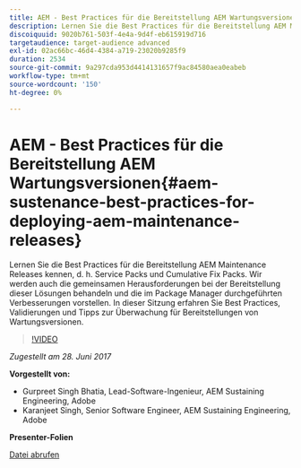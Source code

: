 ```yaml
---
title: AEM - Best Practices für die Bereitstellung AEM Wartungsversionen
description: Lernen Sie die Best Practices für die Bereitstellung AEM Maintenance Releases kennen, d. h. Service Packs und Cumulative Fix Packs. Wir werden auch die gemeinsamen Herausforderungen bei der Bereitstellung dieser Lösungen behandeln und die im Package Manager durchgeführten Verbesserungen vorstellen. In dieser Sitzung erfahren Sie Best Practices, Validierungen und Tipps zur Überwachung für Bereitstellungen von Wartungsversionen.
discoiquuid: 9020b761-503f-4e4a-9d4f-eb615919d716
targetaudience: target-audience advanced
exl-id: 02ac66bc-46d4-4384-a719-23020b9285f9
duration: 2534
source-git-commit: 9a297cda953d4414131657f9ac84580aea0eabeb
workflow-type: tm+mt
source-wordcount: '150'
ht-degree: 0%

---
```


# AEM - Best Practices für die Bereitstellung AEM Wartungsversionen{#aem-sustenance-best-practices-for-deploying-aem-maintenance-releases}

Lernen Sie die Best Practices für die Bereitstellung AEM Maintenance Releases kennen, d. h. Service Packs und Cumulative Fix Packs. Wir werden auch die gemeinsamen Herausforderungen bei der Bereitstellung dieser Lösungen behandeln und die im Package Manager durchgeführten Verbesserungen vorstellen. In dieser Sitzung erfahren Sie Best Practices, Validierungen und Tipps zur Überwachung für Bereitstellungen von Wartungsversionen.

>[!VIDEO](https://video.tv.adobe.com/v/18982/?quality=9)

*Zugestellt am 28. Juni 2017*

**Vorgestellt von:**

* Gurpreet Singh Bhatia, Lead-Software-Ingenieur, AEM Sustaining Engineering, Adobe
* Karanjeet Singh, Senior Software Engineer, AEM Sustaining Engineering, Adobe

**Presenter-Folien**

[Datei abrufen](assets/aem-sustenance-best-practices-gems.pdf)
<!--
[Get back to the Overview](https://helpx.adobe.com/experience-manager/kt/eseminars/gems/aem-index.html)
-->
